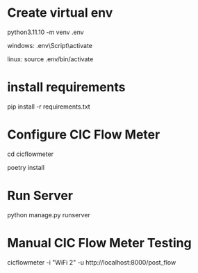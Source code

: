 # Create virtual env

python3.11.10 -m venv .env

windows: .env\Script\activate

linux: source .env/bin/activate

# install requirements

pip install -r requirements.txt

# Configure CIC Flow Meter

cd cicflowmeter

poetry install

# Run Server

python manage.py runserver

# Manual CIC Flow Meter Testing

cicflowmeter -i "WiFi 2" -u http://localhost:8000/post_flow
